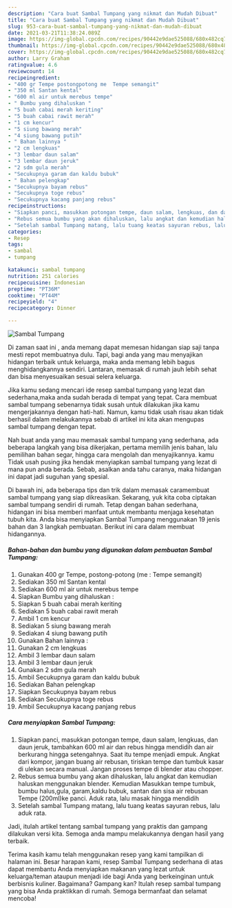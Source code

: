 ```yaml
---
description: "Cara buat Sambal Tumpang yang nikmat dan Mudah Dibuat"
title: "Cara buat Sambal Tumpang yang nikmat dan Mudah Dibuat"
slug: 953-cara-buat-sambal-tumpang-yang-nikmat-dan-mudah-dibuat
date: 2021-03-21T11:38:24.089Z
image: https://img-global.cpcdn.com/recipes/90442e9dae525088/680x482cq70/sambal-tumpang-foto-resep-utama.jpg
thumbnail: https://img-global.cpcdn.com/recipes/90442e9dae525088/680x482cq70/sambal-tumpang-foto-resep-utama.jpg
cover: https://img-global.cpcdn.com/recipes/90442e9dae525088/680x482cq70/sambal-tumpang-foto-resep-utama.jpg
author: Larry Graham
ratingvalue: 4.6
reviewcount: 14
recipeingredient:
- "400 gr Tempe postongpotong me  Tempe semangit"
- "350 ml Santan kental"
- "600 ml air untuk merebus tempe"
- " Bumbu yang dihaluskan "
- "5 buah cabai merah keriting"
- "5 buah cabai rawit merah"
- "1 cm kencur"
- "5 siung bawang merah"
- "4 siung bawang putih"
- " Bahan lainnya "
- "2 cm lengkuas"
- "3 lembar daun salam"
- "3 lembar daun jeruk"
- "2 sdm gula merah"
- "Secukupnya garam dan kaldu bubuk"
- " Bahan pelengkap"
- "Secukupnya bayam rebus"
- "Secukupnya toge rebus"
- "Secukupnya kacang panjang rebus"
recipeinstructions:
- "Siapkan panci, masukkan potongan tempe, daun salam, lengkuas, dan daun jeruk, tambahkan 600 ml air dan rebus hingga mendidih dan air berkurang hingga setengahnya. Saat itu tempe menjadi empuk. Angkat dari kompor, jangan buang air rebusan, tiriskan tempe dan tumbuk kasar di ulekan secara manual. Jangan proses tempe di blender atau chopper."
- "Rebus semua bumbu yang akan dihaluskan, lalu angkat dan kemudian haluskan menggunakan blender. Kemudian Masukkan tempe tumbuk, bumbu halus,gula, garam,kaldu bubuk, santan dan sisa air rebusan Tempe (200ml)ke panci. Aduk rata, lalu masak hingga mendidih"
- "Setelah sambal Tumpang matang, lalu tuang keatas sayuran rebus, lalu aduk rata."
categories:
- Resep
tags:
- sambal
- tumpang

katakunci: sambal tumpang 
nutrition: 251 calories
recipecuisine: Indonesian
preptime: "PT36M"
cooktime: "PT44M"
recipeyield: "4"
recipecategory: Dinner

---
```



![Sambal Tumpang](https://img-global.cpcdn.com/recipes/90442e9dae525088/680x482cq70/sambal-tumpang-foto-resep-utama.jpg)

Di zaman  saat ini , anda memang dapat memesan hidangan siap saji tanpa mesti repot membuatnya dulu. Tapi, bagi anda yang mau menyajikan hidangan terbaik untuk keluarga, maka anda memang lebih bagus menghidangkannya sendiri. Lantaran, memasak di rumah jauh lebih sehat dan bisa menyesuaikan sesuai selera keluarga.

Jika kamu sedang mencari ide resep sambal tumpang yang lezat dan sederhana,maka anda sudah berada di tempat yang tepat. Cara membuat sambal tumpang  sebenarnya tidak susah untuk dilakukan jika kamu mengerjakannya dengan hati-hati. Namun, kamu tidak usah risau akan tidak berhasil dalam melakukannya 
sebab di artikel ini kita akan mengupas sambal tumpang dengan tepat.  



Nah buat anda yang mau memasak sambal tumpang yang sederhana, ada beberapa langkah yang bisa dikerjakan, pertama memilih jenis bahan, lalu pemilihan bahan segar, hingga cara mengolah dan menyajikannya. kamu Tidak usah pusing jika hendak menyiapkan sambal tumpang yang lezat di mana pun anda berada. Sebab, asalkan anda  tahu caranya, maka hidangan ini dapat jadi suguhan yang spesial.

Di bawah ini, ada beberapa tips dan trik dalam memasak caramembuat sambal tumpang yang siap dikreasikan. Sekarang, yuk kita coba ciptakan sambal tumpang sendiri di rumah. Tetap dengan bahan sederhana, hidangan ini bisa memberi manfaat untuk membantu menjaga kesehatan tubuh kita. Anda bisa menyiapkan Sambal Tumpang menggunakan 19 jenis bahan dan 3 langkah pembuatan. Berikut ini cara dalam membuat hidangannya.

<!--inarticleads1-->

##### Bahan-bahan dan bumbu yang digunakan dalam pembuatan Sambal Tumpang:

1. Gunakan 400 gr Tempe, postong-potong (me : Tempe semangit)
1. Sediakan 350 ml Santan kental
1. Sediakan 600 ml air untuk merebus tempe
1. Siapkan  Bumbu yang dihaluskan :
1. Siapkan 5 buah cabai merah keriting
1. Sediakan 5 buah cabai rawit merah
1. Ambil 1 cm kencur
1. Sediakan 5 siung bawang merah
1. Sediakan 4 siung bawang putih
1. Gunakan  Bahan lainnya :
1. Gunakan 2 cm lengkuas
1. Ambil 3 lembar daun salam
1. Ambil 3 lembar daun jeruk
1. Gunakan 2 sdm gula merah
1. Ambil Secukupnya garam dan kaldu bubuk
1. Sediakan  Bahan pelengkap
1. Siapkan Secukupnya bayam rebus
1. Sediakan Secukupnya toge rebus
1. Ambil Secukupnya kacang panjang rebus




<!--inarticleads2-->

##### Cara menyiapkan Sambal Tumpang:

1. Siapkan panci, masukkan potongan tempe, daun salam, lengkuas, dan daun jeruk, tambahkan 600 ml air dan rebus hingga mendidih dan air berkurang hingga setengahnya. Saat itu tempe menjadi empuk. Angkat dari kompor, jangan buang air rebusan, tiriskan tempe dan tumbuk kasar di ulekan secara manual. Jangan proses tempe di blender atau chopper.
1. Rebus semua bumbu yang akan dihaluskan, lalu angkat dan kemudian haluskan menggunakan blender. Kemudian Masukkan tempe tumbuk, bumbu halus,gula, garam,kaldu bubuk, santan dan sisa air rebusan Tempe (200ml)ke panci. Aduk rata, lalu masak hingga mendidih
1. Setelah sambal Tumpang matang, lalu tuang keatas sayuran rebus, lalu aduk rata.




Jadi, itulah artikel tentang  sambal tumpang  yang praktis dan gampang dilakukan versi kita. Semoga anda mampu melakukannya dengan hasil yang terbaik. 

Terima kasih kamu telah menggunakan resep yang kami tampilkan di halaman ini. Besar harapan kami, resep  Sambal Tumpang sederhana di atas dapat membantu Anda menyiapkan makanan yang lezat untuk keluarga/teman ataupun menjadi ide bagi Anda yang berkeinginan untuk berbisnis kuliner. Bagaimana? Gampang kan? Itulah resep sambal tumpang yang bisa Anda praktikkan di rumah. Semoga bermanfaat dan selamat mencoba!

